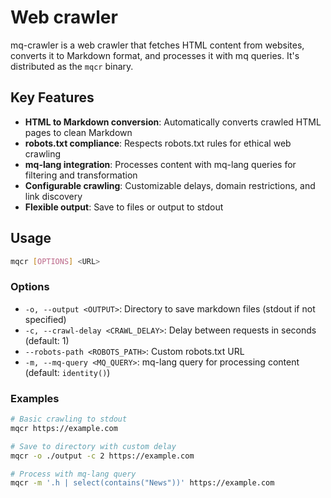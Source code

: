 # Web crawler

mq-crawler is a web crawler that fetches HTML content from websites, converts it to Markdown format, and processes it with mq queries. It's distributed as the `mqcr` binary.

## Key Features

- **HTML to Markdown conversion**: Automatically converts crawled HTML pages to clean Markdown
- **robots.txt compliance**: Respects robots.txt rules for ethical web crawling
- **mq-lang integration**: Processes content with mq-lang queries for filtering and transformation
- **Configurable crawling**: Customizable delays, domain restrictions, and link discovery
- **Flexible output**: Save to files or output to stdout

## Usage

```bash
mqcr [OPTIONS] <URL>
```

### Options

- `-o, --output <OUTPUT>`: Directory to save markdown files (stdout if not specified)
- `-c, --crawl-delay <CRAWL_DELAY>`: Delay between requests in seconds (default: 1)
- `--robots-path <ROBOTS_PATH>`: Custom robots.txt URL
- `-m, --mq-query <MQ_QUERY>`: mq-lang query for processing content (default: `identity()`)

### Examples

```bash
# Basic crawling to stdout
mqcr https://example.com

# Save to directory with custom delay
mqcr -o ./output -c 2 https://example.com

# Process with mq-lang query
mqcr -m '.h | select(contains("News"))' https://example.com
```
